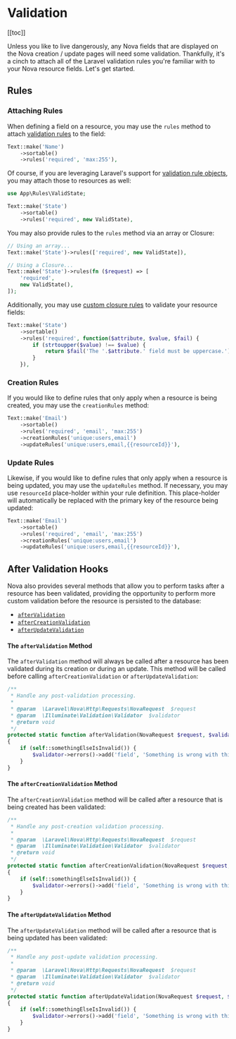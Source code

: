 # Validation

[[toc]]

Unless you like to live dangerously, any Nova fields that are displayed on the Nova creation / update pages will need some validation. Thankfully, it's a cinch to attach all of the Laravel validation rules you're familiar with to your Nova resource fields. Let's get started.

## Rules

### Attaching Rules

When defining a field on a resource, you may use the `rules` method to attach [validation rules](https://laravel.com/docs/validation#available-validation-rules) to the field:

```php
Text::make('Name')
    ->sortable()
    ->rules('required', 'max:255'),
```

Of course, if you are leveraging Laravel's support for [validation rule objects](https://laravel.com/docs/validation#using-rule-objects), you may attach those to resources as well:

```php
use App\Rules\ValidState;

Text::make('State')
    ->sortable()
    ->rules('required', new ValidState),
```

You may also provide rules to the `rules` method via an array or Closure:

```php
// Using an array...
Text::make('State')->rules(['required', new ValidState]),

// Using a Closure...
Text::make('State')->rules(fn ($request) => [
    'required', 
    new ValidState(),
]);
```

Additionally, you may use [custom closure rules](https://laravel.com/docs/validation#using-closures) to validate your resource fields:

```php
Text::make('State')
    ->sortable()
    ->rules('required', function($attribute, $value, $fail) {
        if (strtoupper($value) !== $value) {
            return $fail('The '.$attribute.' field must be uppercase.');
        }
    }),
```

### Creation Rules

If you would like to define rules that only apply when a resource is being created, you may use the `creationRules` method:

```php
Text::make('Email')
    ->sortable()
    ->rules('required', 'email', 'max:255')
    ->creationRules('unique:users,email')
    ->updateRules('unique:users,email,{{resourceId}}'),
```

### Update Rules

Likewise, if you would like to define rules that only apply when a resource is being updated, you may use the `updateRules` method. If necessary, you may use `resourceId` place-holder within your rule definition. This place-holder will automatically be replaced with the primary key of the resource being updated:

```php
Text::make('Email')
    ->sortable()
    ->rules('required', 'email', 'max:255')
    ->creationRules('unique:users,email')
    ->updateRules('unique:users,email,{{resourceId}}'),
```

## After Validation Hooks

Nova also provides several methods that allow you to perform tasks after a resource has been validated, providing the opportunity to perform more custom validation before the resource is persisted to the database:

* [`afterValidation`](#after-validation-method)
* [`afterCreationValidation`](#after-creation-validation-method)
* [`afterUpdateValidation`](#after-update-validation-method)

#### The `afterValidation` Method

The `afterValidation` method will always be called after a resource has been validated during its creation or during an update. This method will be called before calling `afterCreationValidation` or `afterUpdateValidation`:

```php
/**
 * Handle any post-validation processing.
 *
 * @param  \Laravel\Nova\Http\Requests\NovaRequest  $request
 * @param  \Illuminate\Validation\Validator  $validator
 * @return void
 */
protected static function afterValidation(NovaRequest $request, $validator)
{
    if (self::somethingElseIsInvalid()) {
        $validator->errors()->add('field', 'Something is wrong with this field!');
    }
}
```

#### The `afterCreationValidation` Method

The `afterCreationValidation` method will be called after a resource that is being created has been validated:

```php
/**
 * Handle any post-creation validation processing.
 *
 * @param  \Laravel\Nova\Http\Requests\NovaRequest  $request
 * @param  \Illuminate\Validation\Validator  $validator
 * @return void
 */
protected static function afterCreationValidation(NovaRequest $request, $validator)
{
    if (self::somethingElseIsInvalid()) {
        $validator->errors()->add('field', 'Something is wrong with this field!');
    }
}
```

#### The `afterUpdateValidation` Method

The `afterUpdateValidation` method will be called after a resource that is being updated has been validated:

```php
/**
 * Handle any post-update validation processing.
 *
 * @param  \Laravel\Nova\Http\Requests\NovaRequest  $request
 * @param  \Illuminate\Validation\Validator  $validator
 * @return void
 */
protected static function afterUpdateValidation(NovaRequest $request, $validator)
{
    if (self::somethingElseIsInvalid()) {
        $validator->errors()->add('field', 'Something is wrong with this field!');
    }
}
```

